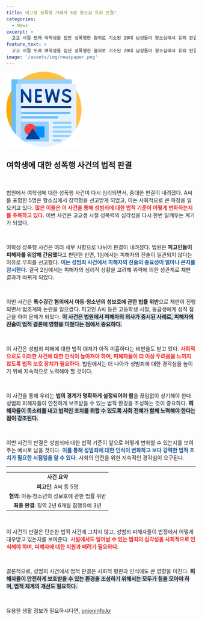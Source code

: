 ```yaml
---
title: 여고생 성폭행 가해자 5명 항소심 유죄 판결!
categories:
  - News
excerpt: >
  고교 시절 또래 여학생을 집단 성폭행한 혐의로 기소된 20대 남성들이 항소심에서 유죄 판결을 받았다. 원심 무죄를 뒤집고 징역형 및 집행유예가 선고된 이 사건은 사회에 큰 충격을 안겼다.
feature_text: >
  고교 시절 또래 여학생을 집단 성폭행한 혐의로 기소된 20대 남성들이 항소심에서 유죄 판결을 받았다. 원심 무죄를 뒤집고 징역형 및 집행유예가 선고된 이 사건은 사회에 큰 충격을 안겼다.
image: '/assets/img/newspaper.png'
---
```


<p><img src="/assets/img/newspaper.png" alt="kimp 속보" /></p>

<h2 data-ke-size="size26">여학생에 대한 성폭행 사건의 법적 판결</h2>

<p data-ke-size="size16">&nbsp;</p>

<p>법원에서 여학생에 대한 성폭행 사건이 다시 심리되면서, 중대한 판결이 내려졌다. A씨를 포함한 5명은 항소심에서 징역형을 선고받게 되었고, 이는 사회적으로 큰 파장을 일으키고 있다. <b><span style="color: #ee2323;">많은 이들은 이 사건을 통해 성범죄에 대한 법적 기준이 어떻게 변화하는지를 주목하고 있다.</span></b> 이번 사건은 고교생 시절 성폭력의 심각성을 다시 한번 일깨우는 계기가 되었다.</p>

<p data-ke-size="size16">&nbsp;</p>

<p>여학생 성폭행 사건은 여러 세부 사항으로 나뉘어 판결이 내려졌다. 법원은 <strong>피고인들이 피해자를 위압해 간음했다</strong>고 판단한 반면, 1심에서는 피해자의 진술이 일관되지 않다는 이유로 무죄를 선고했다. <b><span style="color: #1a5490;">이는 성범죄 사건에서 피해자의 진술의 중요성이 얼마나 큰지를 암시한다.</span></b> 결국 2심에서는 피해자의 심리적 상황을 고려해 위력에 의한 성관계로 재판 결과가 바뀌게 되었다.</p>

<p data-ke-size="size16">&nbsp;</p>

<p>이번 사건은 <strong>특수강간 혐의에서 아동·청소년의 성보호에 관한 법률 위반</strong>으로 재판이 진행되면서 법조계의 논란을 일으켰다. 피고인 A씨 등은 고등학생 시절, 동급생에게 성적 접근을 하여 문제가 되었다. <b><span style="background-color: #21538527;">이 사건은 법원에서 피해자의 의사가 중시된 사례로, 피해자의 진술이 법적 결론에 영향을 미쳤다는 점에서 중요하다.</span></b> </p>

<p data-ke-size="size16">&nbsp;</p>

<p>이 사건은 성범죄 피해에 대한 법적 대처가 아직 미흡하다는 비판을도 받고 있다. <b><span style="color: #ee2323;">사회적으로도 이러한 사건에 대한 인식이 높아져야 하며, 피해자들이 더 이상 두려움을 느끼지 않도록 법적 보호 장치가 필요하다.</span></b> 법원에서는 더 나아가 성범죄에 대한 경각심을 높이기 위해 지속적으로 노력해야 할 것이다.</p>

<p data-ke-size="size16">&nbsp;</p>

<p>이 사건을 통해 우리는 <strong>법의 경계가 명확하게 설정되어야 함</strong>을 끊임없이 상기해야 한다. 성범죄 피해자들이 안전하게 보호받을 수 있는 법적 환경을 조성하는 것이 중요하다. <b><span style="background-color: #21538527;">피해자들이 목소리를 내고 법적인 조치를 취할 수 있도록 사회 전체가 함께 노력해야 한다는 점이 강조된다.</span></b></p>

<p data-ke-size="size16">&nbsp;</p>

<p>이번 사건의 판결은 성범죄에 대한 법적 기준이 앞으로 어떻게 변화할 수 있는지를 보여주는 예시로 남을 것이다. <b><span style="color: #1a5490;">이를 통해 성범죄에 대한 인식이 변화하고 보다 강력한 법적 조치가 필요한 시점임을 알 수 있다.</span></b> 사회의 안전을 위한 지속적인 경각심이 요구된다.</p>

<hr>

<table style="width: 100%; border-collapse: collapse;">
   <tr>
       <td style="text-align: center; height: 17px;"><b>사건 요약</b></td>
   </tr>
   <tr>
       <td style="text-align: center; height: 17px;"><b>피고인</b>: A씨 등 5명</td>
   </tr>
   <tr>
       <td style="text-align: center; height: 17px;"><b>혐의</b>: 아동·청소년의 성보호에 관한 법률 위반</td>
   </tr>
   <tr>
       <td style="text-align: center; height: 17px;"><b>최종 판결</b>: 징역 2년 6개월 집행유예 3년</td>
   </tr>
</table>

<p data-ke-size="size16">&nbsp;</p>

<p>이 사건의 판결은 단순한 법적 사건에 그치지 않고, 성범죄 피해자들이 법정에서 어떻게 대우받고 있는지를 보여준다. <b><span style="color: #ee2323;">시설에서도 일어날 수 있는 범죄의 심각성을 사회적으로 인식해야 하며, 피해자에 대한 지원과 배려가 필요하다.</span></b> </p>

<p data-ke-size="size16">&nbsp;</p>

<p>결론적으로, 성범죄 사건에서 법적 판결은 사회적 평판과 인식에도 큰 영향을 미친다. <b><span style="background-color: #21538527;">피해자들이 안전하게 보호받을 수 있는 환경을 조성하기 위해서는 모두가 힘을 모아야 하며, 법적 체계의 개선도 필요하다.</span></b> </p>

<p data-ke-size="size16">&nbsp;</p>
유용한 생활 정보가 필요하시다면, <a href="https://onioninfo.kr" rel="dofollow">onioninfo.kr</a>


